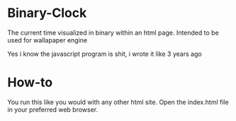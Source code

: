 # Binary-Clock
The current time visualized in binary within an html page. Intended to be used for wallapaper engine

Yes i know the javascript program is shit, i wrote it like 3 years ago

# How-to
You run this like you would with any other html site. Open the index.html file in your preferred web browser.
